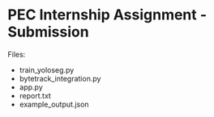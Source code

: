 # PEC Internship Assignment - Submission

Files:
- train_yoloseg.py
- bytetrack_integration.py
- app.py
- report.txt
- example_output.json
